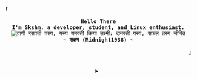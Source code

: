 <!-- Profile -->
<p align="left"><strong><samp>「</samp></strong></p>
  <p align="center">
    <samp>
      <b>
        Hello There
      <br>
        I'm Skshm, a developer, student, and Linux enthusiast.
      </b>
      <br>
      <img src="https://readme-typing-svg.herokuapp.com?font=Amita&weight=600&duration=3000&pause=800&color=F5A97F&center=true&multiline=true&width=435&lines=%E0%A4%B5%E0%A4%BE%E0%A4%A3%E0%A5%80+%E0%A4%B0%E0%A4%B8%E0%A4%B5%E0%A4%A4%E0%A5%80+%E0%A4%AF%E0%A4%B8%E0%A5%8D%E0%A4%AF%2C+%E0%A4%AF%E0%A4%B8%E0%A5%8D%E0%A4%AF+%E0%A4%B6%E0%A5%8D%E0%A4%B0%E0%A4%AE%E0%A4%B5%E0%A4%A4%E0%A5%80+%E0%A4%95%E0%A5%8D%E0%A4%B0%E0%A4%BF%E0%A4%AF%E0%A4%BE;%E0%A4%B2%E0%A4%95%E0%A5%8D%E0%A4%B7%E0%A5%8D%E0%A4%AE%E0%A5%80%3A+%E0%A4%A6%E0%A4%BE%E0%A4%A8%E0%A4%B5%E0%A4%A4%E0%A5%80+%E0%A4%AF%E0%A4%B8%E0%A5%8D%E0%A4%AF%2C+%E0%A4%B8%E0%A4%AB%E0%A4%B2+%E0%A4%A4%E0%A4%B8%E0%A5%8D%E0%A4%AF+%E0%A4%9C%E0%A5%80%E0%A4%B5%E0%A4%BF%E0%A4%A4" alt="वाणी रसवती यस्य, यस्य श्रमवती क्रिया लक्ष्मी: दानवती यस्य, सफल तस्य जीवित" />
      <br>
      <b>
        ~ सक्षम (Midnight1938) ~
      </b>
    </samp>
  </p>
<p align="right"><strong><samp>」</samp></strong></p>

<br>

<details align="center">
<summary></summary>

<h2></h2><br>

<!-- Contact Me -->
<p align="center">
  <samp>
    [<a href="https://discordapp.com/users/669905573478924308">discord</a>]
    [<a href="https://matrix.to/#/@midnight.1938:halogen.city">matrix</a>] <!-- we cannot change our username on matrix it seems -->
    [<a href="mailto:eminate894567@proton.me">e-mail</a>]
  </samp>
</p>

<h2></h2><br>

<!-- Github Stats -->
<p align="center">
  <samp>
    <img src="https://komarev.com/ghpvc/?username=midnight1938&label=Profile+Views&color=grey" alt="thefallnn" /> 
  </samp>
</p>
<p align="center">
  <samp>
    <details>
      <summary>My Profile Stats</summary>
        <br>
        <img alt="GitHub Stats" src="https://github-readme-stats.vercel.app/api?username=midnight1938&show_icons=true&include_all_commits=true&count_private=true&hide=issues&hide_border=true&theme=rose_pine"/>
    </details>
    <details> 
      <summary>My Most Used Languages</summary>
        <br>
        <img alt="Top Language" src="https://github-readme-stats.vercel.app/api/top-langs/?username=midnight1938&hide=html,c%23&layout=compact&hide_border=true&theme=rose_pine&&langs_count=8"/>
        <br>
        <b>Note:</b> Top languages is only a metric of the languages my public code consists of and doesn't reflect experience or skill level.
    </details>
  </samp>
</p>

</details>


<!---
Midnight1938/Midnight1938 is a ✨ special ✨ repository because its `README.md` (this file) appears on your GitHub profile.
You can click the Preview link to take a look at your changes.
--->
